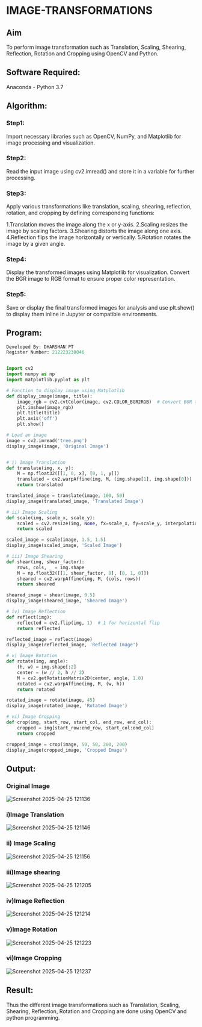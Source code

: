 # IMAGE-TRANSFORMATIONS


## Aim
To perform image transformation such as Translation, Scaling, Shearing, Reflection, Rotation and Cropping using OpenCV and Python.

## Software Required:
Anaconda - Python 3.7

## Algorithm:
### Step1:


Import necessary libraries such as OpenCV, NumPy, and Matplotlib for image processing and visualization.

### Step2:

Read the input image using cv2.imread() and store it in a variable for further processing.


### Step3:

Apply various transformations like translation, scaling, shearing, reflection, rotation, and cropping by defining corresponding functions:

1.Translation moves the image along the x or y-axis.
2.Scaling resizes the image by scaling factors.
3.Shearing distorts the image along one axis.
4.Reflection flips the image horizontally or vertically.
5.Rotation rotates the image by a given angle.

### Step4:
Display the transformed images using Matplotlib for visualization. Convert the BGR image to RGB format to ensure proper color representation.

### Step5:
Save or display the final transformed images for analysis and use plt.show() to display them inline in Jupyter or compatible environments.

## Program:
```python
Developed By: DHARSHAN PT
Register Number: 212223230046


import cv2
import numpy as np
import matplotlib.pyplot as plt

# Function to display image using Matplotlib
def display_image(image, title):
    image_rgb = cv2.cvtColor(image, cv2.COLOR_BGR2RGB)  # Convert BGR to RGB for proper color display
    plt.imshow(image_rgb)
    plt.title(title)
    plt.axis('off')
    plt.show()

# Load an image
image = cv2.imread('tree.png')
display_image(image, 'Original Image')


# i) Image Translation
def translate(img, x, y):
    M = np.float32([[1, 0, x], [0, 1, y]])
    translated = cv2.warpAffine(img, M, (img.shape[1], img.shape[0]))
    return translated

translated_image = translate(image, 100, 50)
display_image(translated_image, 'Translated Image')

# ii) Image Scaling
def scale(img, scale_x, scale_y):
    scaled = cv2.resize(img, None, fx=scale_x, fy=scale_y, interpolation=cv2.INTER_LINEAR)
    return scaled

scaled_image = scale(image, 1.5, 1.5)
display_image(scaled_image, 'Scaled Image')

# iii) Image Shearing
def shear(img, shear_factor):
    rows, cols, _ = img.shape
    M = np.float32([[1, shear_factor, 0], [0, 1, 0]])
    sheared = cv2.warpAffine(img, M, (cols, rows))
    return sheared

sheared_image = shear(image, 0.5)
display_image(sheared_image, 'Sheared Image')

# iv) Image Reflection
def reflect(img):
    reflected = cv2.flip(img, 1)  # 1 for horizontal flip
    return reflected

reflected_image = reflect(image)
display_image(reflected_image, 'Reflected Image')

# v) Image Rotation
def rotate(img, angle):
    (h, w) = img.shape[:2]
    center = (w // 2, h // 2)
    M = cv2.getRotationMatrix2D(center, angle, 1.0)
    rotated = cv2.warpAffine(img, M, (w, h))
    return rotated

rotated_image = rotate(image, 45)
display_image(rotated_image, 'Rotated Image')

# vi) Image Cropping
def crop(img, start_row, start_col, end_row, end_col):
    cropped = img[start_row:end_row, start_col:end_col]
    return cropped

cropped_image = crop(image, 50, 50, 200, 200)
display_image(cropped_image, 'Cropped Image')

```
## Output:
### Original Image
![Screenshot 2025-04-25 121136](https://github.com/user-attachments/assets/3e6dcaf0-2b70-4d37-bd93-f51665ce4580)


### i)Image Translation
![Screenshot 2025-04-25 121146](https://github.com/user-attachments/assets/d69bf6f3-ab42-40bb-a9a4-68ca2d00680d)


### ii) Image Scaling
![Screenshot 2025-04-25 121156](https://github.com/user-attachments/assets/78f8e17d-165d-4378-a3b8-86ad940e84be)


### iii)Image shearing
![Screenshot 2025-04-25 121205](https://github.com/user-attachments/assets/f00b196c-6d94-4e87-839d-8a73f4244b01)



### iv)Image Reflection
![Screenshot 2025-04-25 121214](https://github.com/user-attachments/assets/7331f43c-d3af-4b13-be5a-2491199526be)



### v)Image Rotation
![Screenshot 2025-04-25 121223](https://github.com/user-attachments/assets/fba7d0bd-f38e-4c56-aae8-5c19bdbb426f)


### vi)Image Cropping
![Screenshot 2025-04-25 121237](https://github.com/user-attachments/assets/77ee2d84-b71b-4c8c-9629-0052f7f36f41)


## Result: 

Thus the different image transformations such as Translation, Scaling, Shearing, Reflection, Rotation and Cropping are done using OpenCV and python programming.
